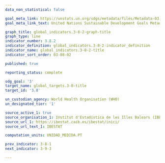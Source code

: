 ```yaml
---
data_non_statistical: false

goal_meta_link: https://unstats.un.org/sdgs/metadata/files/Metadata-03-06-01.pdf
goal_meta_link_text: United Nations Sustainable Development Goals Metadata (PDF 213KB)

graph_title: global_indicators.3-8-2-graph-title
graph_type: line
indicator_number: 3.8.2
indicator_definition: global_indicators.3-8-2-indicator_definition
indicator_name: global_indicators.3-8-2-title
indicator_sort_order: 03-08-02

published: true

reporting_status: complete

sdg_goal: '3'
target_name: global_targets.3-8-title
target_id: '3.8'

un_custodian_agency: World Health Organisation (WHO)
un_designated_tier: '1'

source_active_1: true
source_organisation_1: Institut d'Estadística de les Illes Balears (IBESTAT)
source_url_1: https://ibestat.caib.es/ibestat/inici/
source_url_text_1: IBESTAT

computation_units: UNIDAD_MEDIDA.PT

prev_indicator: 3-8-1
next_indicator: 3-9-3

---
```

